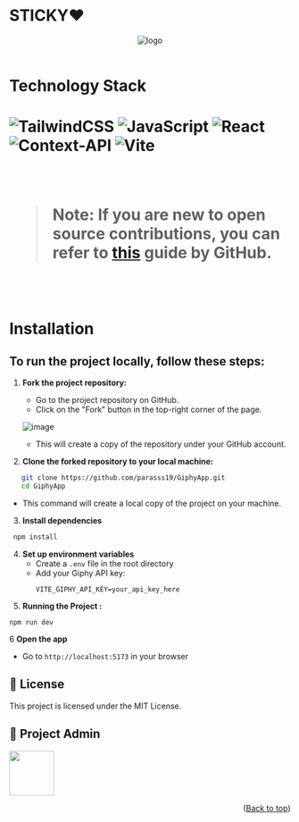 # STICKY❤️
<div id="top" align="center">
 <img src="https://res.cloudinary.com/dxxeks4o5/image/upload/v1742539916/l0kvnluudpvlj4ihqdxd.png" alt="logo"/>
</div>
<br>

<h1>Technology Stack<h1>

![TailwindCSS](https://img.shields.io/badge/tailwindcss-%2338B2AC.svg?style=for-the-badge&logo=tailwind-css&logoColor=white)
![JavaScript](https://img.shields.io/badge/javascript-%23323330.svg?style=for-the-badge&logo=javascript&logoColor=%23F7DF1E)
![React](https://img.shields.io/badge/react-%2320232a.svg?style=for-the-badge&logo=react&logoColor=%2361DAFB)
![Context-API](https://img.shields.io/badge/Context--Api-000000?style=for-the-badge&logo=react)
![Vite](https://img.shields.io/badge/vite-%23646CFF.svg?style=for-the-badge&logo=vite&logoColor=white)

<br>


> **Note**: If you are new to open source contributions, you can refer to [this](https://opensource.guide/how-to-contribute/) guide by GitHub.

<br>


# Installation

## To run the project locally, follow these steps:

1. **Fork the project repository:**

   - Go to the project repository on GitHub.
   - Click on the "Fork" button in the top-right corner of the page.

   ![image](https://github.com/Ayush-Tibrewal/Product_3D/assets/96817905/789dda31-5f38-4102-aca8-731d7f2f5f2f)

   - This will create a copy of the repository under your GitHub account.
  
2. **Clone the forked repository to your local machine:**

```sh
   git clone https://github.com/parasss19/GiphyApp.git
   cd GiphyApp
   ```
 
  - This command will create a local copy of the project on your machine.

3. **Install dependencies**

  ```sh
   npm install
   ```


4. **Set up environment variables**
   - Create a `.env` file in the root directory
   - Add your Giphy API key:
     ```
     VITE_GIPHY_API_KEY=your_api_key_here
     ```
5. **Running the Project :**
```
npm run dev
```
6 **Open the app**
   - Go to `http://localhost:5173` in your browser

## 📜 License
This project is licensed under the MIT License.

## 🤠 Project Admin 

<a href="https://github.com/parasss19"> <img src="https://res.cloudinary.com/dxxeks4o5/image/upload/v1695653091/admin_bdga2f_yla8qm.png" height="80px"/></a>


<p align="right">(<a href="#top">Back to top</a>)</p>